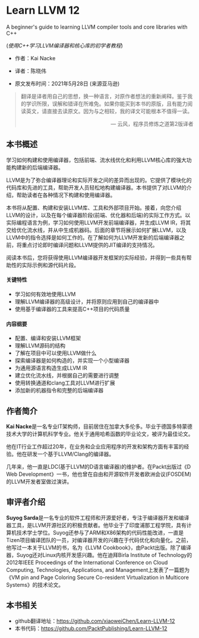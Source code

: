 # Learn LLVM 12
A beginner's guide to learning LLVM compiler tools and core libraries with C++ 

(*使用C++学习LLVM编译器和核心库的初学者教程*)

* 作者：Kai Nacke

* 译者：陈晓伟

* 原文发布时间：2021年5月28日 (来源亚马逊)

> 翻译是译者用自己的思想，换一种语言，对原作者想法的重新阐释。鉴于我的学识所限，误解和错译在所难免。如果你能买到本书的原版，且有能力阅读英文，请直接去读原文。因为与之相较，我的译文可能根本不值得一读。
>
> <p align="right"> — 云风，程序员修炼之道第2版译者</p>

## 本书概述

学习如何构建和使用编译器，包括前端、流水线优化和利用LLVM核心库的强大功能构建新的后端编译器。

LLVM是为了弥合编译器理论和实际开发之间的差异而出现的。它提供了模块化的代码库和先进的工具，帮助开发人员轻松地构建编译器。本书提供了对LLVM的介绍，帮助读者在各种情况下构建和使用编译器。

本书将从配置、构建和安装LLVM库、工具和外部项目开始。接着，向您介绍LLVM的设计，以及在每个编译器阶段(前端、优化器和后端)的实际工作方式。以实际编程语言为例，学习如何使用LLVM开发前端编译器，并生成LLVM IR，将其交给优化流水线，并从中生成机器码。后面的章节将展示如何扩展LLVM，以及LLVM中的指令选择是如何工作的。在了解如何为LLVM开发新的后端编译器之前，将重点讨论即时编译问题和LLVM提供的JIT编译的支持情况。

阅读本书后，您将获得使用LLVM编译器开发框架的实际经验，并得到一些具有帮助性的实际示例和源代码片段。

#### 关键特性

- 学习如何有效地使用LLVM
- 理解LLVM编译器的高级设计，并将原则应用到自己的编译器中
- 使用基于编译器的工具来提高C++项目的代码质量

#### 内容纲要

- 配置、编译和安装LLVM框架
- 理解LLVM源码的结构
- 了解在项目中可以使用LLVM做什么
- 探索编译器是如何构造的，并实现一个小型编译器
- 为通用源语言构造生成LLVM IR
- 建立优化流水线，并根据自己的需要进行调整
- 使用转换通道和clang工具对LLVM进行扩展
- 添加新的机器指令和完整的后端编译器



## 作者简介

**Kai Nacke**是一名专业IT架构师，目前居住在加拿大多伦多。毕业于德国多特蒙德技术大学的计算机科学专业。他关于通用哈希函数的毕业论文，被评为最佳论文。

他在IT行业工作超过20年，在业务和企业应用程序的开发和架构方面有丰富的经验。他在研发一个基于LLVM/Clang的编译器。

几年来，他一直是LDC(基于LLVM的D语言编译器)的维护者。在Packt出版过《D Web Development》一书，他也曾在自由和开源软件开发者欧洲会议(FOSDEM)的LLVM开发者室做过演讲。



## 审评者介绍

**Suyog Sarda**是一名专业的软件工程师和开源爱好者，专注于编译器开发和编译器工具，是LLVM开源社区的积极贡献者。他毕业于了印度浦那工程学院，具有计算机技术学士学位。Suyog还参与了ARM和X86架构的代码性能改进，一直是Tizen项目编译团队的一员，对编译器开发的兴趣在于代码优化和向量化。之前，他写过一本关于LLVM的书，名为《LLVM Cookbook》，由Packt出版。除了编译器，Suyog还对Linux内核开发感兴趣。他在迪拜Birla Institute of Technology的2012年IEEE Proceedings of the International Conference on Cloud Computing, Technologies, Applications, and Management上发表了一篇题为《VM pin and Page Coloring Secure Co-resident Virtualization in Multicore Systems》的技术论文。



## 本书相关

* github翻译地址：https://github.com/xiaoweiChen/Learn-LLVM-12
* 本书代码：https://github.com/PacktPublishing/Learn-LLVM-12